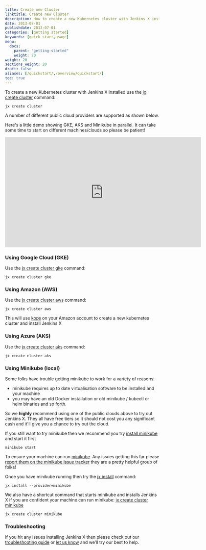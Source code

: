 ```yaml
---
title: Create new Cluster
linktitle: Create new Cluster
description: How to create a new Kubernetes cluster with Jenkins X installed 
date: 2013-07-01
publishdate: 2013-07-01
categories: [getting started]
keywords: [quick start,usage]
menu:
  docs:
    parent: "getting-started"
    weight: 20
weight: 20
sections_weight: 20
draft: false
aliases: [/quickstart/,/overview/quickstart/]
toc: true
---
```


                
To create a new Kubernetes cluster with Jenkins X installed use the  [jx create cluster](/commands/jx_create_cluster) command:

    jx create cluster
    
A number of different public cloud providers are supported as shown below.

Here's a little demo showing GKE, AKS and Minikube in parallel. It can take some time to start on different machines/clouds so please be patient!

<iframe width="640" height="360" src="https://www.youtube.com/embed/ELA4tytdFeA" frameborder="0" allow="autoplay; encrypted-media" allowfullscreen></iframe>


### Using Google Cloud (GKE)

Use the [jx create cluster gke](/commands/jx_create_cluster_gke) command: 

    jx create cluster gke
    
        
### Using Amazon (AWS)

Use the [jx create cluster aws](/commands/x_create_cluster_aws) command: 

    jx create cluster aws

This will use [kops](https://github.com/kubernetes/kops) on your Amazon account to create a new kubernetes cluster and install Jenkins X    
        
### Using Azure (AKS)

Use the [jx create cluster aks](/commands/jx_create_cluster_aks) command: 

    jx create cluster aks
    
    
### Using Minikube (local)    
    
Some folks have trouble getting minikube to work for a variety of reasons:

* minikube requires up to date virtualisation software to be installed and your machine 
* you may have an old Docker installation or old minikube / kubectl or helm binaries and so forth.

So we **highly** recommend using one of the public clouds above to try out Jenkins X. They all have free tiers so it should not cost you any significant cash and it'll give you a chance to try out the cloud.

If you still want to try minikube then we recommend you try [install minikube](https://github.com/kubernetes/minikube#installation) and start it first

    minikube start
    
To ensure your machine can run [minikube](https://github.com/kubernetes/minikube). Any issues getting this far please [report them on the minikube issue tracker](https://github.com/kubernetes/minikube/issues) they are a pretty helpful group of folks! 

Once you have minikube running then try the [jx install](/commands/jx_install) command:

    jx install --provider=minikube


We also have a shortcut command that starts minikube and installs Jenkins X if you are confident your machine can run minikube: [jx create cluster minikube](/commands/jx_create_cluster_minikube/) 

    jx create cluster minikube        


### Troubleshooting

If you hit any issues installing Jenkins X then please check out our [troubleshooting guide](/troubleshooting/faq/) or [let us know](/community) and we'll try our best to help.


